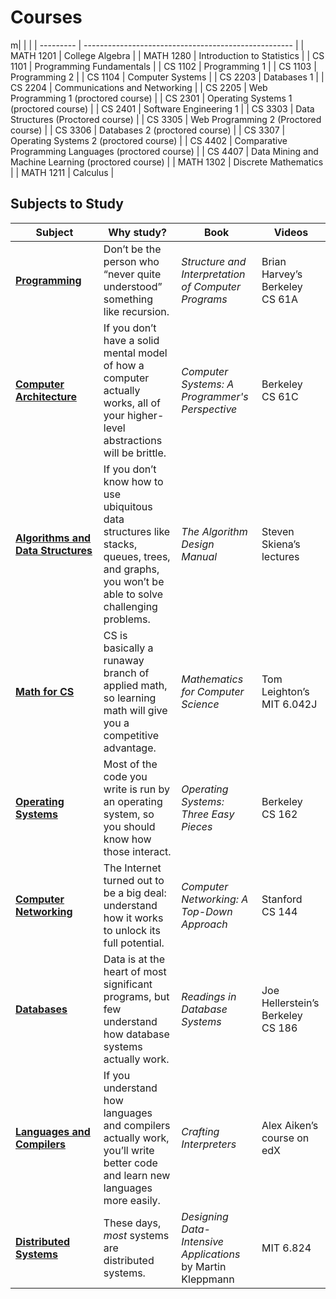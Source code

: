 # Courses

m|           |                                                      |
| --------- | ---------------------------------------------------- |
| MATH 1201 | College Algebra                                      |
| MATH 1280 | Introduction to Statistics                           |
| CS 1101   | Programming Fundamentals                             |
| CS 1102   | Programming 1                                        |
| CS 1103   | Programming 2                                        |
| CS 1104   | Computer Systems                                     |
| CS 2203   | Databases 1                                          |
| CS 2204   | Communications and Networking                        |
| CS 2205   | Web Programming 1 (proctored course)                 |
| CS 2301   | Operating Systems 1 (proctored course)               |
| CS 2401   | Software Engineering 1                               |
| CS 3303   | Data Structures (Proctored course)                   |
| CS 3305   | Web Programming 2 (Proctored course)                 |
| CS 3306   | Databases 2 (proctored course)                       |
| CS 3307   | Operating Systems 2 (proctored course)               |
| CS 4402   | Comparative Programming Languages (proctored course) |
| CS 4407   | Data Mining and Machine Learning (proctored course)  |
| MATH 1302 | Discrete Mathematics                                 |
| MATH 1211 | Calculus                                             |

## Subjects to Study

|Subject|Why study?|Book|Videos|
|---|---|---|---|
|**[Programming](https://teachyourselfcs.com/#programming)**|Don’t be the person who “never quite understood” something like recursion.|_Structure and Interpretation of Computer Programs_|Brian Harvey’s Berkeley CS 61A|
|**[Computer Architecture](https://teachyourselfcs.com/#architecture)**|If you don’t have a solid mental model of how a computer actually works, all of your higher-level abstractions will be brittle.|_Computer Systems: A Programmer's Perspective_|Berkeley CS 61C|
|**[Algorithms and Data Structures](https://teachyourselfcs.com/#algorithms)**|If you don’t know how to use ubiquitous data structures like stacks, queues, trees, and graphs, you won’t be able to solve challenging problems.|_The Algorithm Design Manual_|Steven Skiena’s lectures|
|**[Math for CS](https://teachyourselfcs.com/#math)**|CS is basically a runaway branch of applied math, so learning math will give you a competitive advantage.|_Mathematics for Computer Science_|Tom Leighton’s MIT 6.042J|
|**[Operating Systems](https://teachyourselfcs.com/#operating-systems)**|Most of the code you write is run by an operating system, so you should know how those interact.|_Operating Systems: Three Easy Pieces_|Berkeley CS 162|
|**[Computer Networking](https://teachyourselfcs.com/#networking)**|The Internet turned out to be a big deal: understand how it works to unlock its full potential.|_Computer Networking: A Top-Down Approach_|Stanford CS 144|
|**[Databases](https://teachyourselfcs.com/#databases)**|Data is at the heart of most significant programs, but few understand how database systems actually work.|_Readings in Database Systems_|Joe Hellerstein’s Berkeley CS 186|
|**[Languages and Compilers](https://teachyourselfcs.com/#languages)**|If you understand how languages and compilers actually work, you’ll write better code and learn new languages more easily.|_Crafting Interpreters_|Alex Aiken’s course on edX|
|**[Distributed Systems](https://teachyourselfcs.com/#distributed-systems)**|These days, _most_ systems are distributed systems.|_Designing Data-Intensive Applications_ by Martin Kleppmann|MIT 6.824|